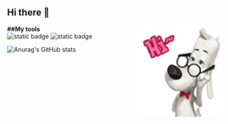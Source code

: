 ## Hi there 👋

<img src= "https://github.com/Astalex-s/Astalex-s/blob/main/cute-dog.gif" align=right alt="The unlimited" width="200">

<b>##My tools</b><br>
![static badge](https://img.shields.io/badge/py-python-brightgreen?logo=python)
![static badge](https://img.shields.io/badge/-django-blue?logo=django)


![Anurag's GitHub stats](https://github-readme-stats.vercel.app/api?username=astalex-s&show_icons=true&theme=radical)

